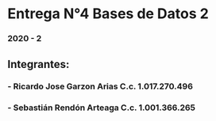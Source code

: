 # Entrega N°4 Bases de Datos 2
### 2020 - 2

## Integrantes:
### - Ricardo Jose Garzon Arias C.c. 1.017.270.496
### - Sebastián Rendón Arteaga C.c. 1.001.366.265